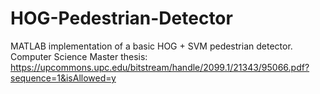 # HOG-Pedestrian-Detector
MATLAB implementation of a basic HOG + SVM pedestrian detector. 
Computer Science Master thesis: https://upcommons.upc.edu/bitstream/handle/2099.1/21343/95066.pdf?sequence=1&isAllowed=y
